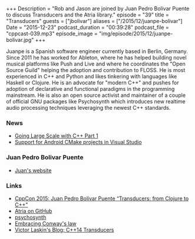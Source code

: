 +++
Description = "Rob and Jason are joined by Juan Pedro Bolivar Puente to discuss Transducers and the Atria library."
episode = "39"
title = "Transducers"
guests = ["jbolivar"]
aliases = ["/2015/12/juanpe-bolivar"]
Date = "2015-12-23"
podcast_duration = "00:39:28"
podcast_file = "cppcast-039.mp3"
episode_image = "img/episode/2015/12/juanpe-bolivar.jpg"
+++

Juanpe is a Spanish software engineer currently based in Berlin, Germany. Since 2011 he has worked for Ableton, where he has helped building novel musical platforms like Push and Live and where he coordinates the "Open Source Guild" helping the adoption and contribution to FLOSS. He is most experienced in C++ and Python and likes tinkering with languages like Haskell or Clojure. He is an advocate for "modern C++" and pushes for adoption of declarative and functional paradigms in the programming mainstream. He is also an open source activist and maintainer of a couple of official GNU packages like Psychosynth which introduces new realtime audio processing techniques leveraging the newest C++ standards.

### News ###

 - [Going Large Scale with C++ Part 1](http://www.informit.com/articles/article.aspx?p=2467340)
 - [Support for Android CMake projects in Visual Studio](http://blogs.msdn.com/b/vcblog/archive/2015/12/15/support-for-android-cmake-projects-in-visual-studio.aspx)
 
### Juan Pedro Bolivar Puente ###

 - [Juan's website](http://sinusoid.es/)

### Links ###

 - [CppCon 2015: Juan Pedro Bolívar Puente “Transducers: from Clojure to C++"](https://www.youtube.com/watch?v=vohGJjGxtJQ)
 - [Atria on GitHub](https://github.com/Ableton/atria)
 - [psychosynth](http://www.psychosynth.com/index.php/Main_Page)
 - [Embracing Conway's law](http://wingolog.org/archives/2015/11/09/embracing-conways-law)
 - [Victor Laskin's Blog: C++14 Transducers](http://vitiy.info/cpp14-how-to-implement-transducers/)

